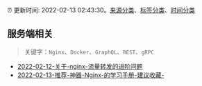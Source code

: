 :alarm_clock: 更新时间: 2022-02-13 02:43:30。[来源分类](../README.md)、[标签分类](../TAGS.md)、[时间分类](../TIMELINE.md)

## 服务端相关


> 关键字：`Nginx`、`Docker`、`GraphQL`、`REST`、`gRPC`



- [2022-02-12-关于-nginx-流量转发的进阶问题](https://www.v2ex.com/t/833485) 
- [2022-02-13-推荐-神器-Nginx-的学习手册-建议收藏-](https://toutiao.io/k/6f1qaso) 
